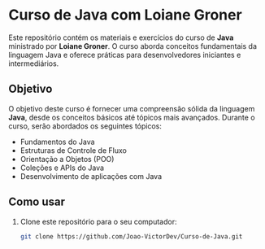 # Curso de Java com Loiane Groner

Este repositório contém os materiais e exercícios do curso de **Java** ministrado por **Loiane Groner**. O curso aborda conceitos fundamentais da linguagem Java e oferece práticas para desenvolvedores iniciantes e intermediários.

## Objetivo

O objetivo deste curso é fornecer uma compreensão sólida da linguagem **Java**, desde os conceitos básicos até tópicos mais avançados. Durante o curso, serão abordados os seguintes tópicos:

- Fundamentos do Java
- Estruturas de Controle de Fluxo
- Orientação a Objetos (POO)
- Coleções e APIs do Java
- Desenvolvimento de aplicações com Java

## Como usar

1. Clone este repositório para o seu computador:
   ```bash
   git clone https://github.com/Joao-VictorDev/Curso-de-Java.git
